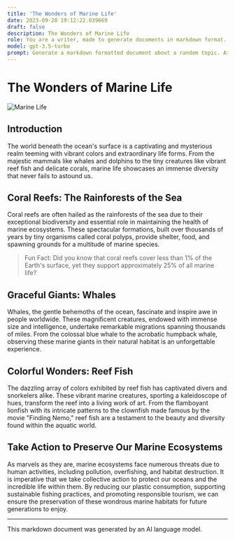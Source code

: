 ```yaml
---
title: 'The Wonders of Marine Life'
date: 2023-09-28 19:12:22.039669
draft: false
description: The Wonders of Marine Life
role: You are a writer, made to generate documents in markdown format. It is very important that all of the documents you generate are in valid markdown format.
model: gpt-3.5-turbo
prompt: Generate a markdown formatted document about a random topic. At the bottom, include a disclaimer explaining that the document was generated by you. The first line of the document should be the title. Make sure that the entire document is in proper markdown format, using a mix of various tags to make the document visually appealing.
---
```


# The Wonders of Marine Life

![Marine Life](https://images.unsplash.com/photo-1534551283424-9cb3cfd4fed5?ixid=MnwxMjA3fDB8MHxzZWFyY2h8MXx8bWFyaW5lJTIwbGlmZXxlbnwwfHwwfHw%3D&ixlib=rb-1.2.1&auto=format&fit=crop&w=500&q=60)

## Introduction

The world beneath the ocean's surface is a captivating and mysterious realm teeming with vibrant colors and extraordinary life forms. From the majestic mammals like whales and dolphins to the tiny creatures like vibrant reef fish and delicate corals, marine life showcases an immense diversity that never fails to astound us.

## Coral Reefs: The Rainforests of the Sea

Coral reefs are often hailed as the rainforests of the sea due to their exceptional biodiversity and essential role in maintaining the health of marine ecosystems. These spectacular formations, built over thousands of years by tiny organisms called coral polyps, provide shelter, food, and spawning grounds for a multitude of marine species.

> Fun Fact: Did you know that coral reefs cover less than 1% of the Earth's surface, yet they support approximately 25% of all marine life?

## Graceful Giants: Whales

Whales, the gentle behemoths of the ocean, fascinate and inspire awe in people worldwide. These magnificent creatures, endowed with immense size and intelligence, undertake remarkable migrations spanning thousands of miles. From the colossal blue whale to the acrobatic humpback whale, observing these marine giants in their natural habitat is an unforgettable experience.

## Colorful Wonders: Reef Fish

The dazzling array of colors exhibited by reef fish has captivated divers and snorkelers alike. These vibrant marine creatures, sporting a kaleidoscope of hues, transform the reef into a living work of art. From the flamboyant lionfish with its intricate patterns to the clownfish made famous by the movie "Finding Nemo," reef fish are a testament to the beauty and diversity found within the aquatic world.

## Take Action to Preserve Our Marine Ecosystems

As marvels as they are, marine ecosystems face numerous threats due to human activities, including pollution, overfishing, and habitat destruction. It is imperative that we take collective action to protect our oceans and the incredible life within them. By reducing our plastic consumption, supporting sustainable fishing practices, and promoting responsible tourism, we can ensure the preservation of these wondrous marine habitats for future generations to enjoy.

---

This markdown document was generated by an AI language model.